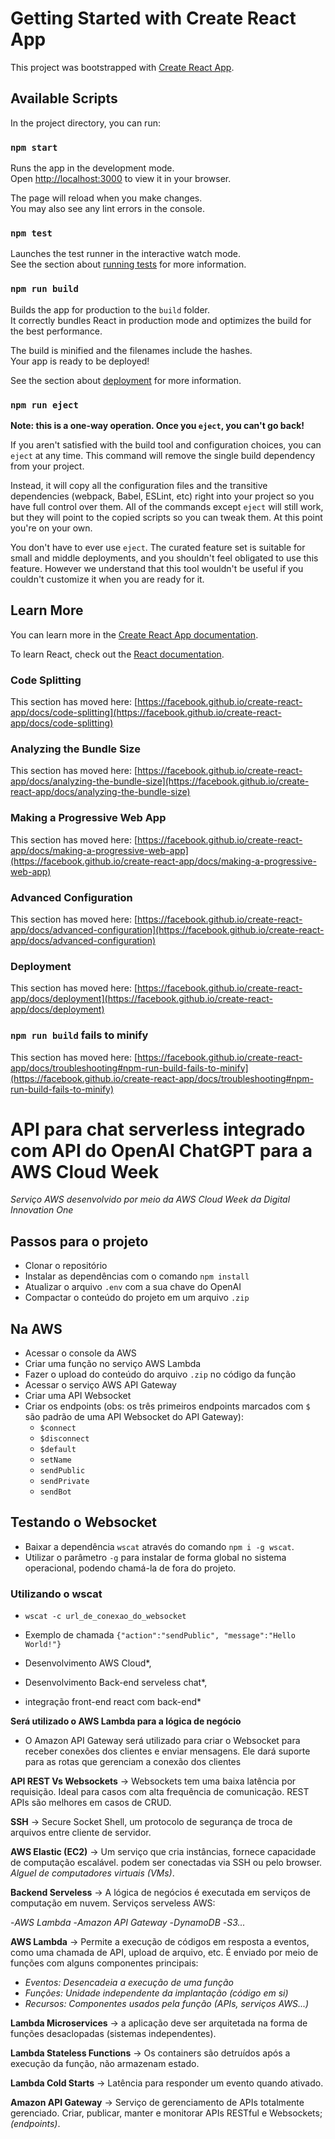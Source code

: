 # Getting Started with Create React App

This project was bootstrapped with [Create React App](https://github.com/facebook/create-react-app).

## Available Scripts

In the project directory, you can run:

### `npm start`

Runs the app in the development mode.\
Open [http://localhost:3000](http://localhost:3000) to view it in your browser.

The page will reload when you make changes.\
You may also see any lint errors in the console.

### `npm test`

Launches the test runner in the interactive watch mode.\
See the section about [running tests](https://facebook.github.io/create-react-app/docs/running-tests) for more information.

### `npm run build`

Builds the app for production to the `build` folder.\
It correctly bundles React in production mode and optimizes the build for the best performance.

The build is minified and the filenames include the hashes.\
Your app is ready to be deployed!

See the section about [deployment](https://facebook.github.io/create-react-app/docs/deployment) for more information.

### `npm run eject`

**Note: this is a one-way operation. Once you `eject`, you can't go back!**

If you aren't satisfied with the build tool and configuration choices, you can `eject` at any time. This command will remove the single build dependency from your project.

Instead, it will copy all the configuration files and the transitive dependencies (webpack, Babel, ESLint, etc) right into your project so you have full control over them. All of the commands except `eject` will still work, but they will point to the copied scripts so you can tweak them. At this point you're on your own.

You don't have to ever use `eject`. The curated feature set is suitable for small and middle deployments, and you shouldn't feel obligated to use this feature. However we understand that this tool wouldn't be useful if you couldn't customize it when you are ready for it.

## Learn More

You can learn more in the [Create React App documentation](https://facebook.github.io/create-react-app/docs/getting-started).

To learn React, check out the [React documentation](https://reactjs.org/).

### Code Splitting

This section has moved here: [https://facebook.github.io/create-react-app/docs/code-splitting](https://facebook.github.io/create-react-app/docs/code-splitting)

### Analyzing the Bundle Size

This section has moved here: [https://facebook.github.io/create-react-app/docs/analyzing-the-bundle-size](https://facebook.github.io/create-react-app/docs/analyzing-the-bundle-size)

### Making a Progressive Web App

This section has moved here: [https://facebook.github.io/create-react-app/docs/making-a-progressive-web-app](https://facebook.github.io/create-react-app/docs/making-a-progressive-web-app)

### Advanced Configuration

This section has moved here: [https://facebook.github.io/create-react-app/docs/advanced-configuration](https://facebook.github.io/create-react-app/docs/advanced-configuration)

### Deployment

This section has moved here: [https://facebook.github.io/create-react-app/docs/deployment](https://facebook.github.io/create-react-app/docs/deployment)

### `npm run build` fails to minify

This section has moved here: [https://facebook.github.io/create-react-app/docs/troubleshooting#npm-run-build-fails-to-minify](https://facebook.github.io/create-react-app/docs/troubleshooting#npm-run-build-fails-to-minify)

# API para chat serverless integrado com API do OpenAI ChatGPT para a AWS Cloud Week

*Serviço AWS desenvolvido por meio da AWS Cloud Week da Digital Innovation One*

## Passos para o projeto

- Clonar o repositório
- Instalar as dependências com o comando ```npm install```
- Atualizar o arquivo ```.env``` com a sua chave do OpenAI
- Compactar o conteúdo do projeto em um arquivo ```.zip```

## Na AWS

- Acessar o console da AWS
- Criar uma função no serviço AWS Lambda
- Fazer o upload do conteúdo do arquivo ```.zip``` no código da função
- Acessar o serviço AWS API Gateway
- Criar uma API Websocket
- Criar os endpoints (obs: os três primeiros endpoints marcados com ```$``` são padrão de uma API Websocket do API Gateway):
    - ```$connect```
    - ```$disconnect```
    - ```$default```
    - ```setName```
    - ```sendPublic```
    - ```sendPrivate```
    - ```sendBot```

## Testando o Websocket

- Baixar a dependência ```wscat``` através do comando ```npm i -g wscat```. 
- Utilizar o parâmetro ```-g``` para instalar de forma global no sistema operacional, podendo chamá-la de fora do projeto.

### Utilizando o wscat

- ```wscat -c url_de_conexao_do_websocket```
- Exemplo de chamada ```{"action":"sendPublic", "message":"Hello World!"}```


- Desenvolvimento AWS Cloud*, 
- Desenvolvimento Back-end serveless chat*, 
- integração front-end react com back-end*

**Será utilizado o AWS Lambda para a lógica de negócio**

- O Amazon API Gateway será utilizado para criar o Websocket para receber conexões dos clientes e enviar mensagens. Ele dará suporte para as rotas que gerenciam a conexão dos clientes

**API REST Vs Websockets** -> Websockets tem uma baixa latência por requisição. Ideal para casos com alta frequência de comunicação. REST APIs são melhores em casos de CRUD.

**SSH** -> Secure Socket Shell, um protocolo de segurança de troca de arquivos entre cliente de servidor.

**AWS Elastic (EC2)** -> Um serviço que cria instâncias, fornece capacidade de computação escalável. podem ser conectadas via SSH ou pelo browser. *Alguel de computadores virtuais (VMs)*.

**Backend Serveless** -> A lógica de negócios é executada em serviços de computação em nuvem. Serviços serveless AWS:

-*AWS Lambda*
-*Amazon API Gateway*
-*DynamoDB*
-*S3...*

**AWS Lambda** -> Permite a execução de códigos em resposta a eventos, como uma chamada de API, upload de arquivo, etc.
É enviado por meio de funções com alguns componentes principais:

- *Eventos: Desencadeia a execução de uma função*
- *Funções: Unidade independente da implantação (código em si)*
- *Recursos: Componentes usados pela função (APIs, serviços AWS...)*

**Lambda Microservices** -> a aplicação deve ser arquitetada na forma de funções desaclopadas (sistemas independentes).

**Lambda Stateless Functions** -> Os containers são detruídos após a execução da função, não armazenam estado.

**Lambda Cold Starts** -> Latência para responder um evento quando ativado.

**Amazon API Gateway** -> Serviço de gerenciamento de APIs totalmente gerenciado. Criar, publicar, manter e monitorar APIs RESTful e Websockets; *(endpoints)*. 